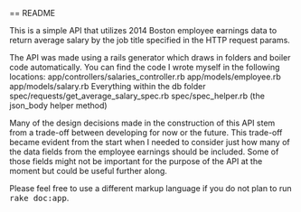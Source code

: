 == README

This is a simple API that utilizes 2014 Boston employee earnings data to return average salary by the job title specified in the HTTP request params.

The API was made using a rails generator which draws in folders and boiler code automatically. You can find the code I wrote myself in the following locations:
app/controllers/salaries_controller.rb
app/models/employee.rb
app/models/salary.rb
Everything within the db folder
spec/requests/get_average_salary_spec.rb
spec/spec_helper.rb (the json_body helper method)

Many of the design decisions made in the construction of this API stem from a trade-off between developing for now or the future. This trade-off became evident from the start when I needed to consider just how many of the data fields from the employee earnings should be included. Some of those fields might not be important for the purpose of the API at the moment but could be useful further along.


Please feel free to use a different markup language if you do not plan to run
<tt>rake doc:app</tt>.
